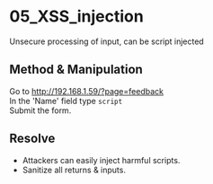 # 05_XSS_injection

Unsecure processing of input, can be script injected  


## Method & Manipulation

Go to http://192.168.1.59/?page=feedback  
In the 'Name' field type `script`  
Submit the form.

## Resolve
- Attackers can easily inject harmful scripts.  
- Sanitize all returns & inputs.

